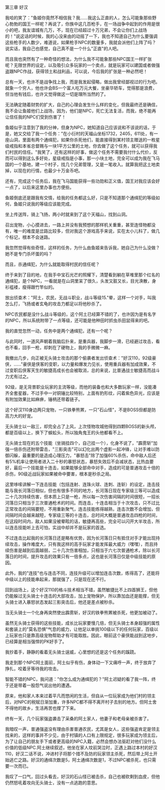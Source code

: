 第三章 好汉


我哈的笑了："鱼姬你竟然不相信我？我……我这么正直的人，怎么可能象那些野心勃勃的国王一样呢？再说了，你族中这几百枪手，在一场战争中起到的作用是很小的吧，我友谊城有几万，不，现在已经超过十万兄弟，不会让你们上战场的！"说这话的时候，我的心没来由的动摇了一下，我也不知道自己为什么要强调这些枪手的人数少，难道说，如果枪手NPC的数量多，我就会派他们上阵了吗？说实话，我自己也感觉，自己真不是一个什么"正直"的人吧。

而且我也突然有了一种奇怪的想法，为什么我不可能象那些NPC国王一样扩张呢？无限世界的设定，以及吸引众多玩家的一个卖点，就是玩家可以建国或者做强盗跟NPC作战，获得领土和战利品，可以说，今后我的扩张是一种必然吧！

总有一天，也许不是战争找上我，而是我发起侵略，做出我曾经鄙视过的行为吧。就象一个穷人，他也许会BS一个富人吃万元大餐，坐豪华轿车，觉得那是浪费，但当他有钱后，也许又觉得做这一切是理所当然的了。

无法确定随着财势的扩大，自己的心理会发生什么样的变化，但我最终还是确信，我不会让鱼姬他们上战场，因为，他们是NPC，死亡无法复活，而我，绝不能再让信任我的NPC们受到伤害了！

鱼姬似乎注意到了我的分神，但身为NPC，她知道自己应该说和不该说的话，于是，她又交给了我一个任务："在小衍村的天福山坐标1732，2405，611处，有一座山洞，里面有两个通缉犯，如果你杀死他们，能直接得到某村领主赠送的一枚星级戒指和本省总督赐与一块1平方公里的土地，你去做了这个任务，就可以获得我们村民的信任。"我笑了，还有这样的好事，做这个任务不需要我付什么代价，反而可以得到这么多好处，星级戒指是小事，那一小块土地，完全可以成为我在飞马国的一个基地，建一个村子，找几个兄弟管理，又是一笔收入。就算我把这土地卖掉，以现在的行情，也最少十万金币吧。

还有，完成这个任务后，我在飞马国能获得一些功勋和正义值，国王对我应该会好一点了，以后来这里办事也方便些。

鱼姬倒底还是跟我有交情，给我的任务都这么好，只是不知道那个通缉犯的等级如何，鱼姬只说我的等级应该能完成。

坐上传送阵，骑上飞扬，两小时就来到了这个天福山，找到山洞。

召出宠物，小心摸进去，一路上并没有我预想的那样机关重重，甚至连怪物都没有，唯一的难度是岔路比较多，但对我这个游戏高手来说，实在太小儿科了，做几个标记，根本不会迷路。

我忽然觉得有些奇怪，这样的任务，为什么由鱼姬来告诉我，她自己为什么没做？她不是专门杀坏蛋的吗？

而且，杀通缉犯，为什么就能取得村民的信任呢？

终于来到了目的地，在我手中宝石光芒的照耀下，清楚看到躺在草堆里那个红名的通缉犯，是个NPC，一看就是在山洞里呆了很久，头发又脏又长，目光涣散，身衫褴褛，瘦得跟竹竿似的。

放出侦查术："阿土，农民，无战斗职业，战斗等级15."晕，这样一个对手，叫我怎么打，飞扬或者玄龟的攻击力都足以将他秒杀了。

NPC农民都是没什么战斗等级的，这个阿土已经算不错的了，也许因为是有名字的NPC，所以系统附带了一点等级，还可能是他种田时抓虫杀田鼠得来的吧。

我的直觉忽然一动，任务中是两个通缉犯，还有一个呢？

与此同时，一道风声朝着我脑后扑来，是重兵器，我脚步一滑，已经避过攻击，看也不看，回手一枪，却刺在了硬物上，我的手微微一麻。

我撤出几步，向正被无头骑士攻击的那个偷袭者发出侦查术："好汉110，92级豪侠，……"豪侠是侠客的变职，以力量和爆发力见长，使用重兵器有加成效果，不过变职后侠客天生的敏捷高成长也会被取消，总的来说，比普通战士敏捷高而战斗力尤有过之。

92级，是无背景职业玩家的主流等级，而他的装备也和大多数玩家一样，没能凑齐全套星器，不过手中一对铜锤比较特别，上面有豹形纹，闪着紫色异光，应该是有附加效果比如麻痹，锤柄还带着链子。

这个好汉110身边两只宠物，一只铁拳熊罴，一只"石山怪"，不是BOSS但都是防高力大的好宠。

无头骑士以一敌三，却完全占了上风，上次怪物攻城他得到四颗BOSS的新头颅，都是百级以上，换下了蜈蚣头，所以独角鬼王的头他都看不上。

无头骑士现在的五个技能（坐骑挂四个，自己挂一个），化身不说了，"霹雳斩"加强一倍杀伤还附带雷击，"三影突击"可以幻化出两个虚影一起冲锋，让对手难以防御闪躲，最重要的是造成心理压力，"暴怒击"除了加强60%杀伤，命中敌人后还有5%机率让使用者进入二十秒的暴怒状态，暴怒失效后不会减状态，比热血要好，最后一个技能是十连击，如果能够全部命中对手，造成的可是普通攻击十倍的杀伤，90级近战玩家如果被命中要害，根本是秒杀之局。

这里哆嗦讲解一下连击技能（包括连射、连珠火球、连刺、连斩）的设定，连击技能与我长河落日相似，但也有很多不同的地方，长河落日现在专家级三等可以造成二十几次持续伤害，但本质上只是一枪，所以每一次伤害间隔的时间很短，一招长河落日只相当于三次普通枪术的时间。而连击，十连击相当于十次攻击，只不过比正常攻击的间隔要短，不用重新聚气，连击技能练得越熟，连击次数不会增加，但间隔时间会越来越短，专家级三等的十连击，总时间大概是普通攻击四枪的时间，在这段时间内，敌人如果没被晕眩的话，敏捷再高些，完全可以闪开大半攻击，所以连击技能听上去可怕，实战中却并不是玩家的首选。

不过连击比起我的长河落日还是略有优势，因为长河落日只有抵住对手才能出现持续攻击，操作难度大，只有我这样的高手玩家才能发挥最大威力（嘿嘿），而且持续伤害是越到后面越弱，二十几次伤害相加，只相当于六七次普通枪术，除以长河落日的时间，提升攻击的效果只有一倍多点，这也是长河落日仅是中级技能的原因。

此外，我的"连技"也与连击不同，连技升级可以增加连击次数，练得高了，还能将中级以上的技能串起来，那就强了，只是现在还不行。

回到战场上，这个好汉110的格斗技术相当不错，虽然敏捷比不上四首狮王，但他仍能躲过无头骑士十连击的大部攻击，加上宠物保护，所以靠加血还是能撑，但无头骑士进入暴怒状态发起三影突击后，他还是差点被秒杀。

当无头骑士一个化身再突然使出霹雳斩，好汉的铁拳熊罴被杀死，他更加被动了。

虽然无头骑士获得的这些技能，成长比玩家要慢几倍，但无头骑士本身超强的属性和套装上的"莫名恐惧"气息的威力，让他足以单挑100级以下的任何玩家，百级以上玩家也只是靠高级宠物帮助才有可能取胜。因此，眼前这个豪侠能战到这地步，已经算是相当强悍的PK好手了。

我抄着手，静静的看着无头骑士逞威，心里想的还是这个任务的蹊跷。

我走到那个NPC阿土面前，阿土似乎有伤，身体动一下又痛呼一声，终于放弃了挣扎，咬着牙等待我的攻击。

智能不错的NPC，我问道："你怎么成为通缉犯的？"阿土迟疑的看了我一阵，终于还是带着一股怨气说出他的遭遇。

原来，他和家人本来过着平凡而悠闲的生活，但自从一位玩家成为他们村的领主后，对NPC的税赋日渐加重，许多NPC都不得不离开村子去别的地方。但阿土舍不得他的故乡，生活再苦也撑了下来。

终有一天，几个玩家强盗袭击了采桑的阿土家人，他妻子和老母亲被杀害了。

我暗叹一声，普通强盗没有理由杀害普通农民，尤其是女人，这些强盗肯定是领主找来的，这样的事并不少见，由于村镇的人口有上限规定，很多玩家成为领主后，为了让自己的朋友手下或者更高级的NPC入籍，必然会想办法驱赶对他们没什么价值的低级NPC.阿土继续叙述，他坐在家人坟前哭泣时，正遇上路过本村的好汉110，好汉二话不说，冲进村子将那个措不及防的玩家领主杀死，然后带上阿土开始逃亡之路。好汉的通缉次数是5，阿土通缉次数是1，不过NPC被杀死，也只需要一次而已。

我叹了一口气，回过头看去，好汉的石山怪已被击杀，自己也被砍剩到血皮，但他仍然怒吼着攻向无头骑士，没有一点逃跑的意思。





